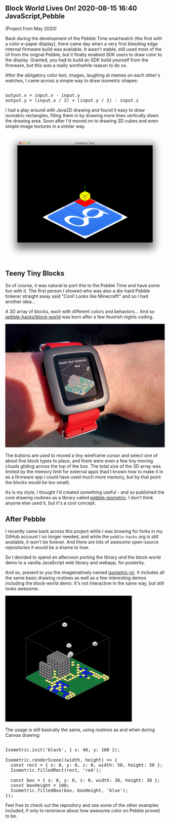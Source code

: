 Block World Lives On!
2020-08-15 16:40
JavaScript,Pebble
---

(Project from May 2020)

Back during the development of the Pebble Time smartwatch (the first with a
color e-paper display), there came day when a very first bleeding edge internal
firmware build was available. It wasn't stable, still used most of the UI from
the orignal Pebble, but it finally enabled SDK users to draw color to the
display. Granted, you had to build an SDK build yourself from the firmware,
but this was a really worthwhile reason to do so.

After the obligatory color text, images, laughing at memes on each other's
watches, I came across a simple way to draw isometric shapes:

<!-- language="js" -->
<pre><div class="code-block">
output.x = input.x - input.y
output.y = (input.x / 2) + (input.y / 2) - input.z
</div></pre>

I had a play around with Java2D drawing and found it easy to draw isomatric
rectangles, filling them in by drawing more lines vertically down the drawing
area. Soon after I'd moved on to drawing 3D cubes and even simple image
textures in a similar way.

![](assets/media/2020/08/iso-java.png)

## Teeny Tiny Blocks

So of course, it was natural to port this to the Pebble Time and have some fun
with it. The first person I showed who was also a die-hard Pebble tinkerer
straight away said "Cool! Looks like Minecraft!" and so I had another idea...

A 3D array of blocks, each with different colors and behaviors... And so
[pebble-hacks/block-world](https://github.com/C-D-Lewis/block-world) was born
after a few feverish nights coding.

![](assets/media/2020/08/block-world.jpg)

The buttons are used to moved a tiny wireframe cursor and select one of about
five block types to place, and there were even a few tiny moving clouds gliding
across the top of the box. The total size of the 3D array was limited by the
memory limit for external apps (had I known how to make it in as a firmware app
I could have used much more memory, but by that point the blocks would be too
small).

As is my style, I thought I'd created something useful - and so published the
core drawing routines as a library called
[pebble-isometric](https://github.com/C-D-Lewis/pebble-isometric). I don't think
anyone else used it, but it's a cool concept.

## After Pebble

I recently came back across this project while I was browing for forks in my
GitHub account I no longer needed, and while the <code>pebble-hacks</code> org
is still available, it won't be forever. And there are lots of awesome
open-source repositories it would be a shame to lose.

So I decided to spend an afternoon porting the library <i>and</i> the
block-world demo to a vanilla JavaScript web library and webapp, for posterity.

And so, present to you the imageinatively named
[isometric-js!](https://github.com/C-D-Lewis/isometric-js). It includes all the
same basic drawing routines as well as a few interesting demos including the
block-world demo. It's not interactive in the same way, but still looks awesome.

![](assets/media/2020/08/clouds.gif)

The usage is still basically the same, using routines as and when during Canvas
drawing:

<!-- language="js" -->
<pre><div class="code-block">
Isometric.init('black', { x: 40, y: 100 });

Isometric.renderScene((width, height) => {
  const rect = { x: 0, y: 0, z: 0, width: 50, height: 50 };
  Isometric.filledRect(rect, 'red');

  const box = { x: 0, y: 0, z: 0, width: 30, height: 30 };
  const boxHeight = 100;
  Isometric.filledBox(box, boxHeight, 'blue');
});
</div></pre>

Feel free to check out the repository and see some of the other examples
included, if only to reminisce about how awesome color on Pebble proved to be.
